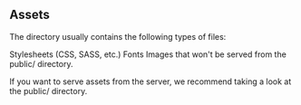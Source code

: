 ## Assets

The directory usually contains the following types of files:

Stylesheets (CSS, SASS, etc.)
Fonts
Images that won't be served from the public/ directory.


If you want to serve assets from the server, we recommend taking a look at the public/ directory.
